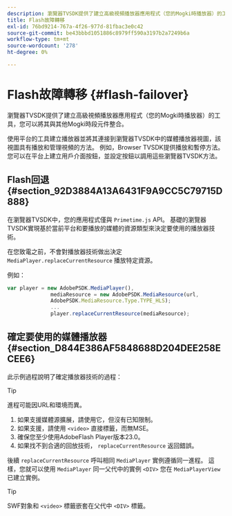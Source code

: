 ```yaml
---
description: 瀏覽器TVSDK提供了建立高級視頻播放器應用程式（您的Mogki時播放器）的工具，您可以將其與其他Mogki時段元件整合。
title: Flash故障轉移
exl-id: 76bd9214-767a-4f26-977d-81fbac3e0c42
source-git-commit: be43bbbd1051886c8979ff590a3197b2a7249b6a
workflow-type: tm+mt
source-wordcount: '278'
ht-degree: 0%

---
```


# Flash故障轉移 {#flash-failover}

瀏覽器TVSDK提供了建立高級視頻播放器應用程式（您的Mogki時播放器）的工具，您可以將其與其他Mogki時段元件整合。

使用平台的工具建立播放器並將其連接到瀏覽器TVSDK中的媒體播放器視圖，該視圖具有播放和管理視頻的方法。 例如，Browser TVSDK提供播放和暫停方法。 您可以在平台上建立用戶介面按鈕，並設定按鈕以調用這些瀏覽器TVSDK方法。

## Flash回退 {#section_92D3884A13A6431F9A9CC5C79715D888}

在瀏覽器TVSDK中，您的應用程式僅與 `Primetime.js` API。 基礎的瀏覽器TVSDK實現基於當前平台和要播放的媒體的資源類型來決定要使用的播放器技術。

在您致電之前，不會對播放器技術做出決定 `MediaPlayer.replaceCurrentResource` 播放特定資源。

例如：

```js
var player = new AdobePSDK.MediaPlayer(), 
              mediaResource = new AdobePSDK.MediaResource(url, 
              AdobePSDK.MediaResource.Type.TYPE_HLS); 
              ... 
              player.replaceCurrentResource(mediaResource);
```

## 確定要使用的媒體播放器 {#section_D844E386AF5848688D204DEE258ECEE6}

此示例過程說明了確定播放器技術的過程：

>[!TIP]
>
>進程可能因URL和環境而異。

1. 如果支援媒體源擴展，請使用它，但沒有已知限制。
1. 如果支援，請使用 `<video>` 直接標籤，而無MSE。
1. 確保您至少使用AdobeFlash Player版本23.0。
1. 如果找不到合適的回放技術， `replaceCurrentResource` 返回錯誤。

後續 `replaceCurrentResource` 呼叫相同 `MediaPlayer` 實例遵循同一進程。 這樣，您就可以使用 `MediaPlayer` 同一父代中的實例 `<DIV>` 您在 `MediaPlayerView` 已建立實例。

>[!TIP]
>
>SWF對象和 `<video>` 標籤嵌套在父代中 `<DIV>` 標籤。
